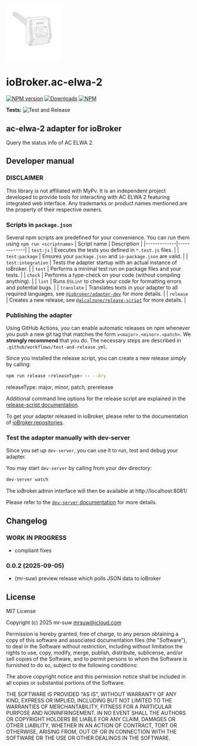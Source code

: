 <img src="admin/ac-elwa-2.png" alt="Logo" width="30%"/>

# ioBroker.ac-elwa-2

[![NPM version](https://img.shields.io/npm/v/iobroker.ac-elwa-2.svg)](https://www.npmjs.com/package/iobroker.ac-elwa-2)
[![Downloads](https://img.shields.io/npm/dm/iobroker.ac-elwa-2.svg)](https://www.npmjs.com/package/iobroker.ac-elwa-2)
[![NPM](https://nodei.co/npm/iobroker.ac-elwa-2.png?downloads=true)](https://nodei.co/npm/iobroker.ac-elwa-2/)

**Tests:** ![Test and Release](https://github.com/mr-suw/ioBroker.ac-elwa-2/workflows/Test%20and%20Release/badge.svg)

## ac-elwa-2 adapter for ioBroker

Query the status info of AC ELWA 2.

## Developer manual

### DISCLAIMER

This library is not affiliated with MyPv. It is an independent project developed to provide tools for interacting with AC ELWA 2 featuring integrated web interface. Any trademarks or product names mentioned are the property of their respective owners.

### Scripts in `package.json`

Several npm scripts are predefined for your convenience. You can run them using `npm run <scriptname>`
| Script name | Description |
|-------------|-------------|
| `test:js` | Executes the tests you defined in `*.test.js` files. |
| `test:package` | Ensures your `package.json` and `io-package.json` are valid. |
| `test:integration` | Tests the adapter startup with an actual instance of ioBroker. |
| `test` | Performs a minimal test run on package files and your tests. |
| `check` | Performs a type-check on your code (without compiling anything). |
| `lint` | Runs `ESLint` to check your code for formatting errors and potential bugs. |
| `translate` | Translates texts in your adapter to all required languages, see [`@iobroker/adapter-dev`](https://github.com/ioBroker/adapter-dev#manage-translations) for more details. |
| `release` | Creates a new release, see [`@alcalzone/release-script`](https://github.com/AlCalzone/release-script#usage) for more details. |

### Publishing the adapter

Using GitHub Actions, you can enable automatic releases on npm whenever you push a new git tag that matches the form
`v<major>.<minor>.<patch>`. We **strongly recommend** that you do. The necessary steps are described in `.github/workflows/test-and-release.yml`.

Since you installed the release script, you can create a new
release simply by calling:

```bash
npm run release <releaseType> -- --dry
```

releaseType: major, minor, patch, prerelease

Additional command line options for the release script are explained in the
[release-script documentation](https://github.com/AlCalzone/release-script#command-line).

To get your adapter released in ioBroker, please refer to the documentation
of [ioBroker.repositories](https://github.com/ioBroker/ioBroker.repositories#requirements-for-adapter-to-get-added-to-the-latest-repository).

### Test the adapter manually with dev-server

Since you set up `dev-server`, you can use it to run, test and debug your adapter.

You may start `dev-server` by calling from your dev directory:

```bash
dev-server watch
```

The ioBroker.admin interface will then be available at http://localhost:8081/

Please refer to the [`dev-server` documentation](https://github.com/ioBroker/dev-server#command-line) for more details.

## Changelog

<!--
    Placeholder for the next version (at the beginning of the line):
    ### **WORK IN PROGRESS**
-->

### **WORK IN PROGRESS**

- compliant fixes

### 0.0.2 (2025-09-05)

- (mr-suw) preview release which polls JSON data to ioBroker

## License

MIT License

Copyright (c) 2025 mr-suw <mrsuw@icloud.com>

Permission is hereby granted, free of charge, to any person obtaining a copy
of this software and associated documentation files (the "Software"), to deal
in the Software without restriction, including without limitation the rights
to use, copy, modify, merge, publish, distribute, sublicense, and/or sell
copies of the Software, and to permit persons to whom the Software is
furnished to do so, subject to the following conditions:

The above copyright notice and this permission notice shall be included in all
copies or substantial portions of the Software.

THE SOFTWARE IS PROVIDED "AS IS", WITHOUT WARRANTY OF ANY KIND, EXPRESS OR
IMPLIED, INCLUDING BUT NOT LIMITED TO THE WARRANTIES OF MERCHANTABILITY,
FITNESS FOR A PARTICULAR PURPOSE AND NONINFRINGEMENT. IN NO EVENT SHALL THE
AUTHORS OR COPYRIGHT HOLDERS BE LIABLE FOR ANY CLAIM, DAMAGES OR OTHER
LIABILITY, WHETHER IN AN ACTION OF CONTRACT, TORT OR OTHERWISE, ARISING FROM,
OUT OF OR IN CONNECTION WITH THE SOFTWARE OR THE USE OR OTHER DEALINGS IN THE
SOFTWARE.
